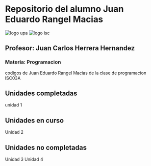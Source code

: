 # Repositorio del alumno Juan Eduardo Rangel Macias 

![logo upa](https://i.imgur.com/FmFqNUm.png)              ![logo isc](https://i.imgur.com/YDchKT7.png)
## Profesor: Juan Carlos Herrera Hernandez
### Materia: Programacion 

codigos de Juan Eduardo Rangel Macias de la clase de programacion ISC03A

## Unidades completadas
unidad 1 

## Unidades en curso 
Unidad 2

## Unidades no completadas 
Unidad 3
Unidad 4
